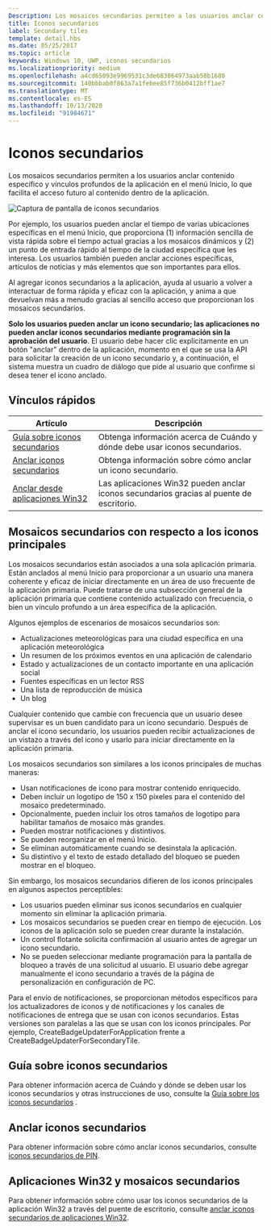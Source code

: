 ```yaml
---
Description: Los mosaicos secundarios permiten a los usuarios anclar contenido específico y vínculos profundos de la aplicación en el menú Inicio, lo que facilita el acceso futuro al contenido dentro de la aplicación.
title: Iconos secundarios
label: Secondary tiles
template: detail.hbs
ms.date: 05/25/2017
ms.topic: article
keywords: Windows 10, UWP, iconos secundarios
ms.localizationpriority: medium
ms.openlocfilehash: a4cd65093e9969531c3de683064973aab58b1680
ms.sourcegitcommit: 140bbbab0f863a7a1febee85f736b0412bff1ae7
ms.translationtype: MT
ms.contentlocale: es-ES
ms.lasthandoff: 10/13/2020
ms.locfileid: "91984671"
---
```

# <a name="secondary-tiles"></a>Iconos secundarios


Los mosaicos secundarios permiten a los usuarios anclar contenido específico y vínculos profundos de la aplicación en el menú Inicio, lo que facilita el acceso futuro al contenido dentro de la aplicación.

![Captura de pantalla de iconos secundarios](images/secondarytiles.png)

Por ejemplo, los usuarios pueden anclar el tiempo de varias ubicaciones específicas en el menú Inicio, que proporciona (1) información sencilla de vista rápida sobre el tiempo actual gracias a los mosaicos dinámicos y (2) un punto de entrada rápido al tiempo de la ciudad específica que les interesa. Los usuarios también pueden anclar acciones específicas, artículos de noticias y más elementos que son importantes para ellos.

Al agregar iconos secundarios a la aplicación, ayuda al usuario a volver a interactuar de forma rápida y eficaz con la aplicación, y anima a que devuelvan más a menudo gracias al sencillo acceso que proporcionan los mosaicos secundarios.

**Solo los usuarios pueden anclar un icono secundario; las aplicaciones no pueden anclar iconos secundarios mediante programación sin la aprobación del usuario**. El usuario debe hacer clic explícitamente en un botón "anclar" dentro de la aplicación, momento en el que se usa la API para solicitar la creación de un icono secundario y, a continuación, el sistema muestra un cuadro de diálogo que pide al usuario que confirme si desea tener el icono anclado.

## <a name="quick-links"></a>Vínculos rápidos

| Artículo | Descripción |
| --- | --- |
| [Guía sobre iconos secundarios](secondary-tiles-guidance.md) | Obtenga información acerca de Cuándo y dónde debe usar iconos secundarios. |
| [Anclar iconos secundarios](secondary-tiles-pinning.md) | Obtenga información sobre cómo anclar un icono secundario. |
| [Anclar desde aplicaciones Win32](secondary-tiles-desktop-pinning.md) | Las aplicaciones Win32 pueden anclar iconos secundarios gracias al puente de escritorio. |


## <a name="secondary-tiles-in-relation-to-primary-tiles"></a>Mosaicos secundarios con respecto a los iconos principales

Los mosaicos secundarios están asociados a una sola aplicación primaria. Están anclados al menú Inicio para proporcionar a un usuario una manera coherente y eficaz de iniciar directamente en un área de uso frecuente de la aplicación primaria. Puede tratarse de una subsección general de la aplicación primaria que contiene contenido actualizado con frecuencia, o bien un vínculo profundo a un área específica de la aplicación.

Algunos ejemplos de escenarios de mosaicos secundarios son:

* Actualizaciones meteorológicas para una ciudad específica en una aplicación meteorológica
* Un resumen de los próximos eventos en una aplicación de calendario
* Estado y actualizaciones de un contacto importante en una aplicación social
* Fuentes específicas en un lector RSS
* Una lista de reproducción de música
* Un blog

Cualquier contenido que cambie con frecuencia que un usuario desee supervisar es un buen candidato para un icono secundario. Después de anclar el icono secundario, los usuarios pueden recibir actualizaciones de un vistazo a través del icono y usarlo para iniciar directamente en la aplicación primaria.

Los mosaicos secundarios son similares a los iconos principales de muchas maneras:

* Usan notificaciones de icono para mostrar contenido enriquecido.
* Deben incluir un logotipo de 150 x 150 píxeles para el contenido del mosaico predeterminado.
* Opcionalmente, pueden incluir los otros tamaños de logotipo para habilitar tamaños de mosaico más grandes.
* Pueden mostrar notificaciones y distintivos.
* Se pueden reorganizar en el menú Inicio.
* Se eliminan automáticamente cuando se desinstala la aplicación.
* Su distintivo y el texto de estado detallado del bloqueo se pueden mostrar en el bloqueo.

Sin embargo, los mosaicos secundarios difieren de los iconos principales en algunos aspectos perceptibles:

* Los usuarios pueden eliminar sus iconos secundarios en cualquier momento sin eliminar la aplicación primaria.
* Los mosaicos secundarios se pueden crear en tiempo de ejecución. Los iconos de la aplicación solo se pueden crear durante la instalación.
* Un control flotante solicita confirmación al usuario antes de agregar un icono secundario.
* No se pueden seleccionar mediante programación para la pantalla de bloqueo a través de una solicitud al usuario. El usuario debe agregar manualmente el icono secundario a través de la página de personalización en configuración de PC.

Para el envío de notificaciones, se proporcionan métodos específicos para los actualizadores de iconos y de notificaciones y los canales de notificaciones de entrega que se usan con iconos secundarios. Estas versiones son paralelas a las que se usan con los iconos principales. Por ejemplo, CreateBadgeUpdaterForApplication frente a CreateBadgeUpdaterForSecondaryTile.


## <a name="guidance-on-secondary-tiles"></a>Guía sobre iconos secundarios
Para obtener información acerca de Cuándo y dónde se deben usar los iconos secundarios y otras instrucciones de uso, consulte la [Guía sobre los iconos secundarios](secondary-tiles-guidance.md) .


## <a name="pinning-secondary-tiles"></a>Anclar iconos secundarios
Para obtener información sobre cómo anclar iconos secundarios, consulte [iconos secundarios de PIN](secondary-tiles-pinning.md).


## <a name="win32-applications-and-secondary-tiles"></a>Aplicaciones Win32 y mosaicos secundarios
Para obtener información sobre cómo usar los iconos secundarios de la aplicación Win32 a través del puente de escritorio, consulte [anclar iconos secundarios de aplicaciones Win32](secondary-tiles-desktop-pinning.md).
